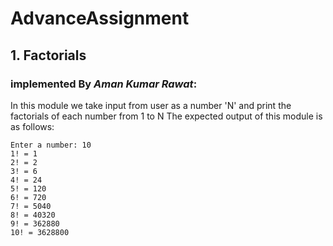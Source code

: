 # AdvanceAssignment

## 1. Factorials
### implemented By *Aman Kumar Rawat*:
In this module we take input from user as a number 'N' and print the factorials of each number from 1 to N
The expected output of this module is as follows:

```
Enter a number: 10
1! = 1
2! = 2
3! = 6
4! = 24
5! = 120
6! = 720
7! = 5040
8! = 40320
9! = 362880
10! = 3628800
```
